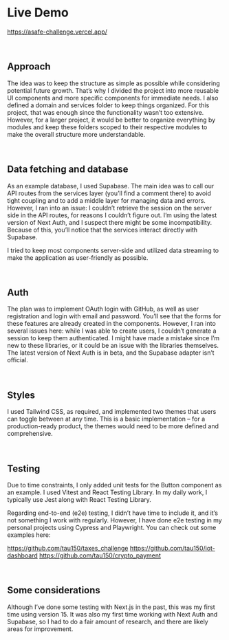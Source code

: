 # Live Demo

https://asafe-challenge.vercel.app/

<br>


## Approach

The idea was to keep the structure as simple as possible while considering potential future growth. That’s why I divided the project into more reusable UI components and more specific components for immediate needs.
I also defined a domain and services folder to keep things organized. For this project, that was enough since the functionality wasn’t too extensive. However, for a larger project, it would be better to organize everything by modules and keep these folders scoped to their respective modules to make the overall structure more understandable.


<br>


## Data fetching and database

As an example database, I used Supabase. The main idea was to call our API routes from the services layer (you’ll find a comment there) to avoid tight coupling and to add a middle layer for managing data and errors. However, I ran into an issue: I couldn’t retrieve the session on the server side in the API routes, for reasons I couldn’t figure out.
I’m using the latest version of Next Auth, and I suspect there might be some incompatibility. Because of this, you’ll notice that the services interact directly with Supabase.

I tried to keep most components server-side and utilized data streaming to make the application as user-friendly as possible.


<br>

## Auth

The plan was to implement OAuth login with GitHub, as well as user registration and login with email and password. You’ll see that the forms for these features are already created in the components. However, I ran into several issues here: while I was able to create users, I couldn’t generate a session to keep them authenticated.
I might have made a mistake since I’m new to these libraries, or it could be an issue with the libraries themselves. The latest version of Next Auth is in beta, and the Supabase adapter isn’t official.


<br>

## Styles

I used Tailwind CSS, as required, and implemented two themes that users can toggle between at any time. This is a basic implementation – for a production-ready product, the themes would need to be more defined and comprehensive.

<br>


## Testing

Due to time constraints, I only added unit tests for the Button component as an example. I used Vitest and React Testing Library. In my daily work, I typically use Jest along with React Testing Library.

Regarding end-to-end (e2e) testing, I didn’t have time to include it, and it’s not something I work with regularly. However, I have done e2e testing in my personal projects using Cypress and Playwright. You can check out some examples here:

https://github.com/tau150/taxes_challenge
https://github.com/tau150/iot-dashboard
https://github.com/tau150/crypto_payment


<br>


## Some considerations

Although I’ve done some testing with Next.js in the past, this was my first time using version 15. It was also my first time working with Next Auth and Supabase, so I had to do a fair amount of research, and there are likely areas for improvement.

